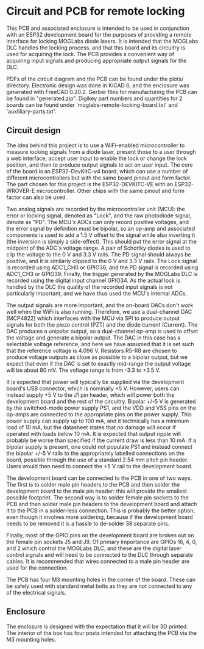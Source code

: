 # Circuit and PCB for remote locking

This PCB and associated enclosure is intended to be used in conjunction with an ESP32 development board for the purposes of providing a remote interface for locking MOGLabs diode lasers.  It is intended that the MOGLabs DLC handles the locking process, and that this board and its circuitry is used for acquiring the lock.  The PCB provides a convenient way of acquiring input signals and producing appropriate output signals for the DLC.

PDFs of the circuit diagram and the PCB can be found under the plots/ directory.  Electronic design was done in KiCAD 6, and the enclosure was generated with FreeCAD 0.20.2.  Gerber files for manufacturing the PCB can be found in "generated.zip".  Digikey part numbers and quantities for 2 boards can be found under 'moglabs-remote-locking-board.txt' and 'auxliliary-parts.txt'.

## Circuit design

The idea behind this project is to use a WiFi-enabled microcontroller to measure locking signals from a diode laser, present those to a user through a web interface, accept user input to enable the lock or change the lock position, and then to produce output signals to act on user input.  The core of the board is an ESP32-DevKitC-v4 board, which can use a number of different microcontrollers but with the same board pinout and form factor.  The part chosen for this project is the ESP32-DEVKITC-VE with an ESP32-WROVER-E microcontroller.  Other chips with the same pinout and form factor can also be used.

Two analog signals are recorded by the microcontroller unit (MCU): the error or locking signal, denoted as "Lock", and the raw photodiode signal, denote as "PD".  The MCU's ADCs can only record positive voltages, and the error signal by definition must be bipolar, so an op-amp and associated components is used to add a 1.5 V offset to the signal while also inverting it (the inversion is simply a side-effect).  This should put the error signal at the midpoint of the ADC's voltage range.  A pair of Schottky diodes is used to clip the voltage to the 0 V and 3.3 V rails.  The PD signal should always be positive, and it is similarly clipped to the 0 V and 3.3 V rails.  The Lock signal is recorded using ADC1_CH0 or GPIO36, and the PD signal is recorded using ADC1_CH3 or GPIO39.  Finally, the trigger generated by the MOGLabs DLC is recorded using the digital input channel GPIO34.  As the actual lock is handled by the DLC the quality of the recorded input signals is not particularly important, and we have thus used the MCU's internal ADCs.

The output signals are more important, and the on-board DACs don't work well when the WiFi is also running.  Therefore, we use a dual-channel DAC (MCP4822) which interfaces with the MCU via SPI to produce output signals for both the piezo control (PZT) and the diode current (Current).  The DAC produces a unipolar output, so a dual-channel op-amp is used to offset the voltage and generate a bipolar output.  The DAC in this case has a selectable voltage reference, and here we have assumed that it is set such that the reference voltage is 4.096 V.  Resistors R5-R8 are chosen to produce voltage outputs as close as possible to a bipolar output, but we expect that even if the DAC is set to exactly mid-range the output voltage will be about 80 mV.  The voltage range is from -3.3 to +3.5 V.

It is expected that power will typically be supplied via the development board's USB connector, which is nominally +5 V.  However, users can instead supply +5 V to the J1 pin header, which will power both the development board and the rest of the circuitry.  Bipolar +/-5 V is generated by the switched-mode power supply PS1, and the VDD and VSS pins on the op-amps are connected to the appropriate pins on the power supply.  This power supply can supply up to 100 mA, and it technically has a minimum load of 10 mA, but the datasheet states that no damage will occur if operated with loads below 10 mA.  It is expected that output ripple will probably be worse than specified if the current draw is less than 10 mA.  If a bipolar supply is present, one could not populate PS1 and instead connect the bipolar +/-5 V rails to the appropriately labelled connections on the board, possible through the use of a standard 2.54 mm pitch pin header.  Users would then need to connect the +5 V rail to the development board.

The development board can be connected to the PCB in one of two ways.  The first is to solder male pin headers to the PCB and then solder the development board to the male pin header: this will provide the smallest possible footprint.  The second way is to solder female pin sockets to the PCB and then solder male pin headers to the development board and attach it to the PCB in a solder-less connection.  This is probably the better option, even though it involves more soldering, because if the development board needs to be removed it is a hassle to de-solder 38 separate pins.

Finally, most of the GPIO pins on the development board are broken out on the female pin sockets J5 and J9.  Of primary importance are GPIOs 16, 4, 0, and 2 which control the MOGLabs DLC, and these are the digital laser control signals and will need to be connected to the DLC through separate cables.  It is recommended that wires connected to a male pin header are used for the connection.

The PCB has four M3 mounting holes in the corner of the board.  These can be safely used with standard metal bolts as they are not connected to any of the electrical signals.

## Enclosure

The enclosure is designed with the expectation that it will be 3D printed.  The interior of the box has four posts intended for attaching the PCB via the M3 mounting holes.





